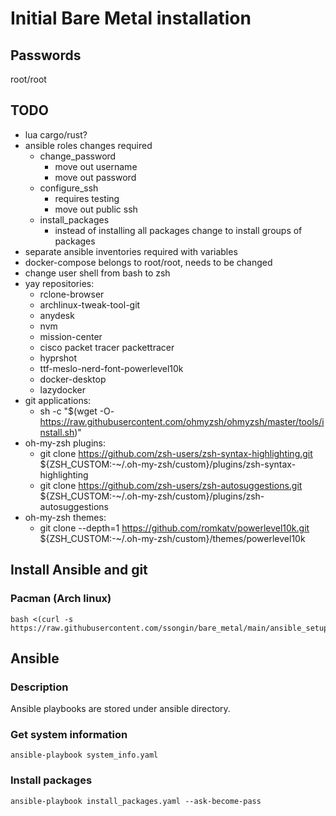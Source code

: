 # Initial Bare Metal installation

## Passwords

root/root

## TODO

* lua cargo/rust?
* ansible roles changes required
  * change_password
    * move out username
    * move out password
  * configure_ssh
    * requires testing
    * move out public ssh
  * install_packages
    * instead of installing all packages change to install groups of packages
* separate ansible inventories required with variables
* docker-compose belongs to root/root, needs to be changed
* change user shell from bash to zsh
* yay repositories:
  * rclone-browser
  * archlinux-tweak-tool-git
  * anydesk
  * nvm
  * mission-center
  * cisco packet tracer packettracer
  * hyprshot
  * ttf-meslo-nerd-font-powerlevel10k
  * docker-desktop
  * lazydocker
* git applications:
  * sh -c "$(wget -O- <https://raw.githubusercontent.com/ohmyzsh/ohmyzsh/master/tools/install.sh>)"
* oh-my-zsh plugins:
  * git clone <https://github.com/zsh-users/zsh-syntax-highlighting.git> ${ZSH_CUSTOM:-~/.oh-my-zsh/custom}/plugins/zsh-syntax-highlighting
  * git clone <https://github.com/zsh-users/zsh-autosuggestions.git> ${ZSH_CUSTOM:-~/.oh-my-zsh/custom}/plugins/zsh-autosuggestions
* oh-my-zsh themes:
  * git clone --depth=1 <https://github.com/romkatv/powerlevel10k.git> ${ZSH_CUSTOM:-~/.oh-my-zsh/custom}/themes/powerlevel10k

## Install Ansible and git

### Pacman (Arch linux)

```console
bash <(curl -s https://raw.githubusercontent.com/ssongin/bare_metal/main/ansible_setup/pacman.sh)
```

## Ansible

### Description

Ansible playbooks are stored under ansible directory.

### Get system information

```console
ansible-playbook system_info.yaml
```

### Install packages

```console
ansible-playbook install_packages.yaml --ask-become-pass
```
